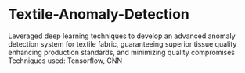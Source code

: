 # Textile-Anomaly-Detection

Leveraged deep learning techniques to develop an advanced anomaly detection system
for textile fabric, guaranteeing superior tissue quality enhancing production standards,
and minimizing quality compromises
Techniques used: Tensorflow, CNN
